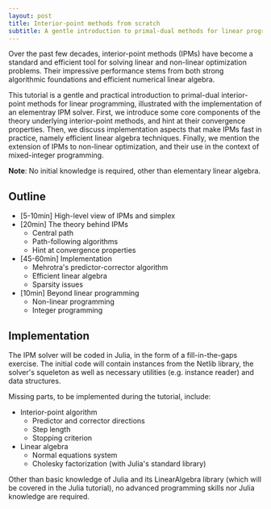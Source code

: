 ```yaml
---
layout: post
title: Interior-point methods from scratch
subtitle: A gentle introduction to primal-dual methods for linear programming
---
```


Over the past few decades, interior-point methods (IPMs) have become a standard and efficient tool for solving linear and non-linear optimization problems.
Their impressive performance stems from both strong algorithmic foundations and efficient numerical linear algebra.

This tutorial is a gentle and practical introduction to primal-dual interior-point methods for linear programming, illustrated with the implementation of an elementray IPM solver.
First, we introduce some core components of the theory underlying interior-point methods, and hint at their convergence properties.
Then, we discuss implementation aspects that make IPMs fast in practice, namely efficient linear algebra techniques.
Finally, we mention the extension of IPMs to non-linear optimization, and their use in the context of mixed-integer programming.

**Note**: No initial knowledge is required, other than elementary linear algebra.


## Outline

* [5-10min] High-level view of IPMs and simplex 
* [20min] The theory behind IPMs
  * Central path
  * Path-following algorithms
  * Hint at convergence properties
* [45-60min] Implementation
  * Mehrotra's predictor-corrector algorithm
  * Efficient linear algebra
  * Sparsity issues
* [10min] Beyond linear programming
  * Non-linear programming
  * Integer programming


## Implementation

The IPM solver will be coded in Julia, in the form of a fill-in-the-gaps exercise.
The initial code will contain instances from the Netlib library, the solver's squeleton as well as necessary utilities (e.g. instance reader) and data structures.

Missing parts, to be implemented during the tutorial,  include:
* Interior-point algorithm
  * Predictor and corrector directions
  * Step length
  * Stopping criterion
* Linear algebra
  * Normal equations system
  * Cholesky factorization (with Julia's standard library)

Other than basic knowledge of Julia and its LinearAlgebra library (which will be covered in the Julia tutorial), no advanced programming skills nor Julia knowledge are required.